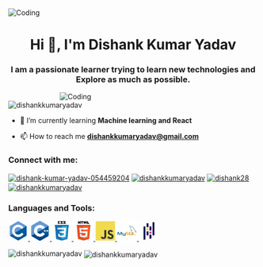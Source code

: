 <img align="center" alt="Coding" width="1000px" src="https://www.lambdatest.com/resources/images/news24.gif">
<h1 align="center">Hi 👋, I'm Dishank Kumar Yadav</h1>
<h3 align="center">I am a passionate learner trying to learn new technologies and Explore as much as possible.</h3>
<img align="right" alt="Coding" width="400" src="https://media.giphy.com/media/qgQUggAC3Pfv687qPC/giphy.gif">
<p align="left"> <img src="https://komarev.com/ghpvc/?username=dishankkumaryadav&label=Profile%20views&color=0e75b6&style=flat" alt="dishankkumaryadav" /> </p>

- 🌱 I’m currently learning **Machine learning and React**

- 📫 How to reach me **dishankkumaryadav@gmail.com**

<h3 align="left">Connect with me:</h3>
<p align="left">
<a href="https://linkedin.com/in/dishank-kumar-yadav-054459204" target="blank"><img align="center" src="https://raw.githubusercontent.com/rahuldkjain/github-profile-readme-generator/master/src/images/icons/Social/linked-in-alt.svg" alt="dishank-kumar-yadav-054459204" height="30" width="40" /></a>
<a href="https://instagram.com/dishankkumaryadav" target="blank"><img align="center" src="https://raw.githubusercontent.com/rahuldkjain/github-profile-readme-generator/master/src/images/icons/Social/instagram.svg" alt="dishankkumaryadav" height="30" width="40" /></a>
<a href="https://www.codechef.com/users/dishank28" target="blank"><img align="center" src="https://cdn.jsdelivr.net/npm/simple-icons@3.1.0/icons/codechef.svg" alt="dishank28" height="30" width="40" /></a>
<a href="https://www.leetcode.com/dishankkumaryadav" target="blank"><img align="center" src="https://raw.githubusercontent.com/rahuldkjain/github-profile-readme-generator/master/src/images/icons/Social/leet-code.svg" alt="dishankkumaryadav" height="30" width="40" /></a>
</p>

<h3 align="left">Languages and Tools:</h3>
<p align="left"> <a href="https://www.cprogramming.com/" target="_blank" rel="noreferrer"> <img src="https://raw.githubusercontent.com/devicons/devicon/master/icons/c/c-original.svg" alt="c" width="40" height="40"/> </a> <a href="https://www.w3schools.com/cpp/" target="_blank" rel="noreferrer"> <img src="https://raw.githubusercontent.com/devicons/devicon/master/icons/cplusplus/cplusplus-original.svg" alt="cplusplus" width="40" height="40"/> </a> <a href="https://www.w3schools.com/css/" target="_blank" rel="noreferrer"> <img src="https://raw.githubusercontent.com/devicons/devicon/master/icons/css3/css3-original-wordmark.svg" alt="css3" width="40" height="40"/> </a> <a href="https://www.w3.org/html/" target="_blank" rel="noreferrer"> <img src="https://raw.githubusercontent.com/devicons/devicon/master/icons/html5/html5-original-wordmark.svg" alt="html5" width="40" height="40"/> </a> <a href="https://developer.mozilla.org/en-US/docs/Web/JavaScript" target="_blank" rel="noreferrer"> <img src="https://raw.githubusercontent.com/devicons/devicon/master/icons/javascript/javascript-original.svg" alt="javascript" width="40" height="40"/> </a> <a href="https://www.mysql.com/" target="_blank" rel="noreferrer"> <img src="https://raw.githubusercontent.com/devicons/devicon/master/icons/mysql/mysql-original-wordmark.svg" alt="mysql" width="40" height="40"/> </a> <a href="https://pandas.pydata.org/" target="_blank" rel="noreferrer"> <img src="https://raw.githubusercontent.com/devicons/devicon/2ae2a900d2f041da66e950e4d48052658d850630/icons/pandas/pandas-original.svg" alt="pandas" width="40" height="40"/> </a> </p>

<p><img align="left" src="https://github-readme-stats.vercel.app/api/top-langs?username=dishankkumaryadav&show_icons=true&locale=en&layout=compact" alt="dishankkumaryadav" /></p>

<p>&nbsp;<img align="center" src="https://github-readme-stats.vercel.app/api?username=dishankkumaryadav&show_icons=true&locale=en" alt="dishankkumaryadav" /></p>
